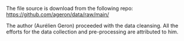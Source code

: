 The file source is download from the following repo:
https://github.com/ageron/data/raw/main/

The author (Aurélien Geron) proceeded with the data cleansing.
All the efforts for the data collection and pre-processing are attributed to him.

